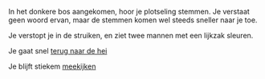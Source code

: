 In het donkere bos aangekomen, hoor je plotseling stemmen.
Je verstaat geen woord ervan, maar de stemmen komen wel steeds sneller naar je toe.

Je verstopt je in de struiken, en ziet twee mannen met een lijkzak sleuren.

Je gaat snel [terug naar de hei](../welkom.md)

Je blijft stiekem [meekijken](ontvoering/ontvoering.md)
